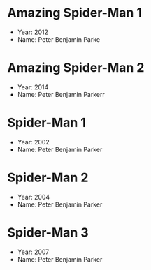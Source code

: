 # Amazing Spider-Man 1
- Year: 2012
- Name: Peter Benjamin Parke

# Amazing Spider-Man 2
- Year: 2014
- Name: Peter Benjamin Parkerr

# Spider-Man 1
- Year: 2002
- Name: Peter Benjamin Parker

# Spider-Man 2
- Year: 2004
- Name: Peter Benjamin Parker

# Spider-Man 3
- Year: 2007
- Name: Peter Benjamin Parker
